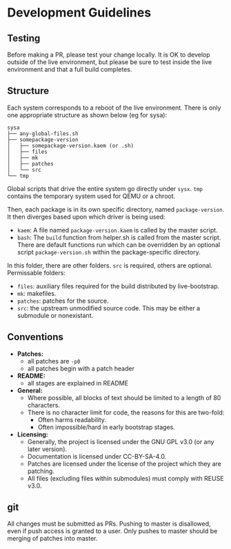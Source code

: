 <!--
SPDX-FileCopyrightText: 2021 fosslinux <fosslinux@aussies.space>

SPDX-License-Identifier: CC-BY-SA-4.0
-->

# Development Guidelines

## Testing

Before making a PR, please test your change locally. It is OK to develop outside
of the live environment, but please be sure to test inside the live environment
and that a full build completes.

## Structure

Each system corresponds to a reboot of the live environment. There is only one
appropriate structure as shown below (eg for sysa):

```
sysa
├── any-global-files.sh
├── somepackage-version
│   ├── somepackage-version.kaem (or .sh)
│   ├── files
│   ├── mk
│   ├── patches
│   └── src
└── tmp
```

Global scripts that drive the entire system go directly under `sysx`. `tmp`
contains the temporary system used for QEMU or a chroot.

Then, each package is in its own specific directory, named `package-version`.
It then diverges based upon which driver is being used:

- `kaem`: A file named `package-version.kaem` is called by the master script.
- `bash`: The `build` function from helper.sh is called from the master script.
  There are default functions run which can be overridden by an optional script
  `package-version.sh` within the package-specific directory.

In this folder, there are other folders. `src` is required, others are optional.
Permissable folders:

- `files`: auxiliary files required for the build distributed by live-bootstrap.
- `mk`: makefiles.
- `patches`: patches for the source.
- `src`: the upstream unmodified source code. This may be either a submodule or
  nonexistant.

## Conventions

- **Patches:**
  - all patches are `-p0`
  - all patches begin with a patch header
- **README:**
  - all stages are explained in README
- **General:**
  - Where possible, all blocks of text should be limited to a length of 80
    characters.
  - There is no character limit for code, the reasons for this are two-fold:
    - Often harms readability.
    - Often impossible/hard in early bootstrap stages.
- **Licensing:**
  - Generally, the project is licensed under the GNU GPL v3.0 (or any later
    version).
  - Documentation is licensed under CC-BY-SA-4.0.
  - Patches are licensed under the license of the project which they are
    patching.
  - All files (excluding files within submodules) must comply with REUSE v3.0.

## git

All changes must be submitted as PRs. Pushing to master is disallowed, even if
push access is granted to a user. Only pushes to master should be merging of
patches into master.
